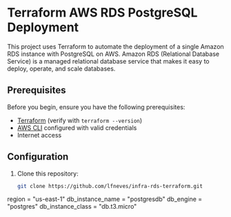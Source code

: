 # Terraform AWS RDS PostgreSQL Deployment

This project uses Terraform to automate the deployment of a single Amazon RDS instance with PostgreSQL on AWS. Amazon RDS (Relational Database Service) is a managed relational database service that makes it easy to deploy, operate, and scale databases.

## Prerequisites

Before you begin, ensure you have the following prerequisites:

- [Terraform](https://www.terraform.io/) (verify with `terraform --version`)
- [AWS CLI](https://aws.amazon.com/cli/) configured with valid credentials
- Internet access

## Configuration

1. Clone this repository:

   ```bash
   git clone https://github.com/lfneves/infra-rds-terraform.git
   ```

region             = "us-east-1"
db_instance_name   = "postgresdb"
db_engine          = "postgres"
db_instance_class  = "db.t3.micro"
